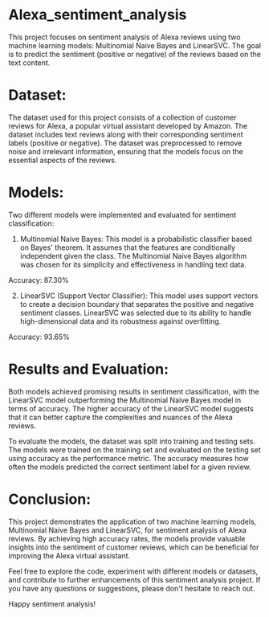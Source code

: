 # Alexa_sentiment_analysis

This project focuses on sentiment analysis of Alexa reviews using two machine learning models: Multinomial Naive Bayes and LinearSVC. The goal is to predict the sentiment (positive or negative) of the reviews based on the text content.

# Dataset:
The dataset used for this project consists of a collection of customer reviews for Alexa, a popular virtual assistant developed by Amazon. The dataset includes text reviews along with their corresponding sentiment labels (positive or negative). The dataset was preprocessed to remove noise and irrelevant information, ensuring that the models focus on the essential aspects of the reviews.

# Models:
Two different models were implemented and evaluated for sentiment classification:

1. Multinomial Naive Bayes: This model is a probabilistic classifier based on Bayes' theorem. It assumes that the features are conditionally independent given the class. The Multinomial Naive Bayes algorithm was chosen for its simplicity and effectiveness in handling text data.

Accuracy: 87.30%

2. LinearSVC (Support Vector Classifier): This model uses support vectors to create a decision boundary that separates the positive and negative sentiment classes. LinearSVC was selected due to its ability to handle high-dimensional data and its robustness against overfitting.

Accuracy: 93.65%

# Results and Evaluation:
Both models achieved promising results in sentiment classification, with the LinearSVC model outperforming the Multinomial Naive Bayes model in terms of accuracy. The higher accuracy of the LinearSVC model suggests that it can better capture the complexities and nuances of the Alexa reviews.

To evaluate the models, the dataset was split into training and testing sets. The models were trained on the training set and evaluated on the testing set using accuracy as the performance metric. The accuracy measures how often the models predicted the correct sentiment label for a given review.

# Conclusion:
This project demonstrates the application of two machine learning models, Multinomial Naive Bayes and LinearSVC, for sentiment analysis of Alexa reviews. By achieving high accuracy rates, the models provide valuable insights into the sentiment of customer reviews, which can be beneficial for improving the Alexa virtual assistant.

Feel free to explore the code, experiment with different models or datasets, and contribute to further enhancements of this sentiment analysis project. If you have any questions or suggestions, please don't hesitate to reach out.

Happy sentiment analysis!
